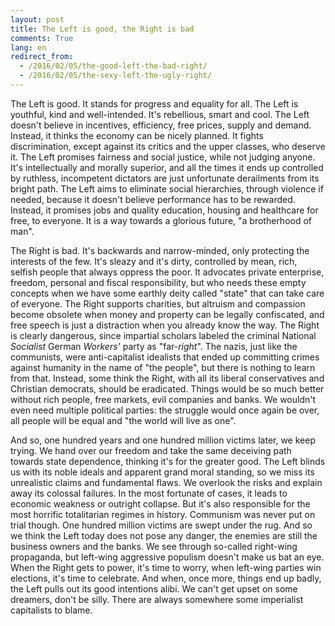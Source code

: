 ```yaml
---
layout: post
title: The Left is good, the Right is bad
comments: True
lang: en
redirect_from:
  - /2016/02/05/the-good-left-the-bad-right/
  - /2016/02/05/the-sexy-left-the-ugly-right/
---
```


The Left is good. It stands for progress and equality for all. The Left is youthful, kind and well-intended. It's rebellious, smart and cool. The Left doesn't believe in incentives, efficiency, free prices, supply and demand. Instead, it thinks the economy can be nicely planned. It fights discrimination, except against its critics and the upper classes, who deserve it. The Left promises fairness and social justice, while not judging anyone. It's intellectually and morally superior, and all the times it ends up controlled by ruthless, incompetent dictators are just unfortunate derailments from its bright path. The Left aims to eliminate social hierarchies, through violence if needed, because it doesn't believe performance has to be rewarded. Instead, it promises jobs and quality education, housing and healthcare for free, to everyone. It is a way towards a glorious future, "a brotherhood of man".

<!--more-->

The Right is bad. It's backwards and narrow-minded, only protecting the interests of the few. It's sleazy and it's dirty, controlled by mean, rich, selfish people that always oppress the poor. It advocates private enterprise, freedom, personal and fiscal responsibility, but who needs these empty concepts when we have some earthly deity called "state" that can take care of everyone. The Right supports charities, but altruism and compassion become obsolete when money and property can be legally confiscated, and free speech is just a distraction when you already know the way. The Right is clearly dangerous, since impartial scholars labeled the criminal National *Socialist* German *Workers'* party as "far-*right*". The nazis, just like the communists, were anti-capitalist idealists that ended up committing crimes against humanity in the name of "the people", but there is nothing to learn from that. Instead, some think the Right, with all its liberal conservatives and Christian democrats, should be eradicated. Things would be so much better without rich people, free markets, evil companies and banks. We wouldn't even need multiple political parties: the struggle would once again be over, all people will be equal and "the world will live as one".

And so, one hundred years and one hundred million victims later, we keep trying. We hand over our freedom and take the same deceiving path towards state dependence, thinking it's for the greater good. The Left blinds us with its noble ideals and apparent grand moral standing, so we miss its unrealistic claims and fundamental flaws. We overlook the risks and explain away its colossal failures. In the most fortunate of cases, it leads to economic weakness or outright collapse. But it's also responsible for the most horrific totalitarian regimes in history. Communism was never put on trial though. One hundred million victims are swept under the rug. And so we think the Left today does not pose any danger, the enemies are still the business owners and the banks. We see through so-called right-wing propaganda, but left-wing aggressive populism doesn't make us bat an eye. When the Right gets to power, it's time to worry, when left-wing parties win elections, it's time to celebrate. And when, once more, things end up badly, the Left pulls out its good intentions alibi. We can't get upset on some dreamers, don't be silly. There are always somewhere some imperialist capitalists to blame.
